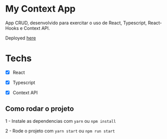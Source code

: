 # My Context App

App CRUD, desenvolvido para exercitar o uso de React, Typescript, React-Hooks e Context API.

Deployed <a href="https://dio-pwa-covid19.vercel.app/">here</a>

# Techs

- [x] React
- [x] Typescript
- [x] Context API



## Como rodar o projeto

1 - Instale as dependencias com `yarn` ou `npm install`

2 - Rode o projeto com `yarn start` ou `npm run start`
